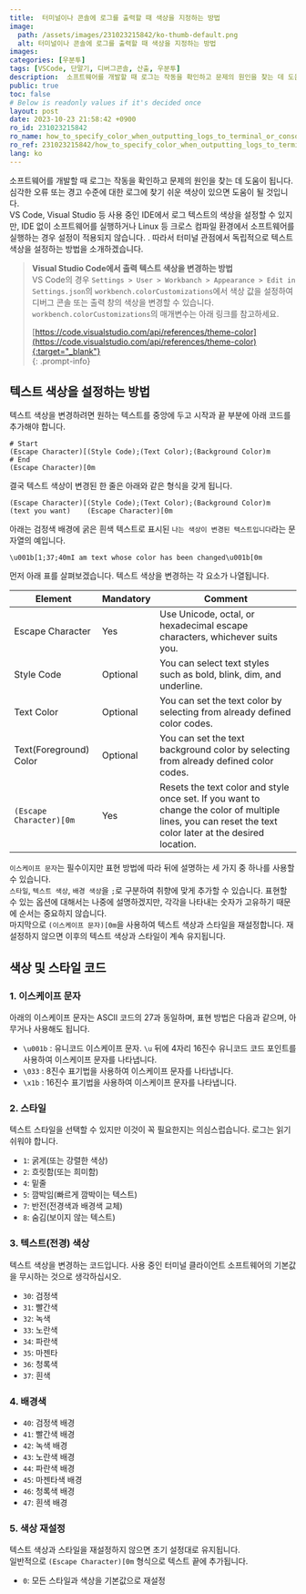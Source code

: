 ```yaml
---
title:  터미널이나 콘솔에 로그를 출력할 때 색상을 지정하는 방법
image:
  path: /assets/images/231023215842/ko-thumb-default.png
  alt: 터미널이나 콘솔에 로그를 출력할 때 색상을 지정하는 방법
images: 
categories: [우분투]
tags: [VSCode, 단말기, 디버그콘솔, 산출, 우분투]
description:  소프트웨어를 개발할 때 로그는 작동을 확인하고 문제의 원인을 찾는 데 도움이 됩니다. 심각한 오류 또는 경고 수준에 대한 로그에 찾기 쉬운 색상이 있으면 도움이 될 것입니다. VS Code, Visual Studio 등 사용 중인 IDE에서 로그 텍스트의 색상을 설정할 수 있지만, IDE 없이 소프트웨어를 실행하거나 Linux 등 크로스 컴파일 환경에서 소프트웨어를 실행하는 경우 설정이 적용되지 않습니다. . 따라서 터미널 관점에서 독립적으로 텍스트 색상을 설정하는 방법을 소개하겠습니다.
public: true
toc: false
# Below is readonly values if it's decided once
layout: post
date: 2023-10-23 21:58:42 +0900
ro_id: 231023215842
ro_name: how_to_specify_color_when_outputting_logs_to_terminal_or_console
ro_ref: 231023215842/how_to_specify_color_when_outputting_logs_to_terminal_or_console
lang: ko
---
```

소프트웨어를 개발할 때 로그는 작동을 확인하고 문제의 원인을 찾는 데 도움이 됩니다. 심각한 오류 또는 경고 수준에 대한 로그에 찾기 쉬운 색상이 있으면 도움이 될 것입니다.  
VS Code, Visual Studio 등 사용 중인 IDE에서 로그 텍스트의 색상을 설정할 수 있지만, IDE 없이 소프트웨어를 실행하거나 Linux 등 크로스 컴파일 환경에서 소프트웨어를 실행하는 경우 설정이 적용되지 않습니다. . 따라서 터미널 관점에서 독립적으로 텍스트 색상을 설정하는 방법을 소개하겠습니다.  
> **Visual Studio Code에서 출력 텍스트 색상을 변경하는 방법**  
> VS Code의 경우 `Settings > User > Workbanch > Appearance > Edit in Settings.json`의 `workbench.colorCustomizations`에서 색상 값을 설정하여 디버그 콘솔 또는 출력 창의 색상을 변경할 수 있습니다.  
> `workbench.colorCustomizations`의 매개변수는 아래 링크를 참고하세요.  
>   
> [https://code.visualstudio.com/api/references/theme-color](https://code.visualstudio.com/api/references/theme-color){:target="_blank"}    
{: .prompt-info}
## 텍스트 색상을 설정하는 방법
텍스트 색상을 변경하려면 원하는 텍스트를 중앙에 두고 시작과 끝 부분에 아래 코드를 추가해야 합니다.  

```shell
# Start 
(Escape Character)[(Style Code);(Text Color);(Background Color)m
# End
(Escape Character)[0m
```
결국 텍스트 색상이 변경된 한 줄은 아래와 같은 형식을 갖게 됩니다.  

```
(Escape Character)[(Style Code);(Text Color);(Background Color)m    (text you want)    (Escape Character)[0m
```
아래는 검정색 배경에 굵은 흰색 텍스트로 표시된 `나는 색상이 변경된 텍스트입니다`라는 문자열의 예입니다.  

```
\u001b[1;37;40mI am text whose color has been changed\u001b[0m
```
먼저 아래 표를 살펴보겠습니다. 텍스트 색상을 변경하는 각 요소가 나열됩니다.  

| Element                 | Mandatory | Comment                                                                                                                                                  |
| ----------------------- | --------- | -------------------------------------------------------------------------------------------------------------------------------------------------------- |
| Escape Character        | Yes       | Use Unicode, octal, or hexadecimal escape characters, whichever suits you.                                                                               |
| Style Code              | Optional  | You can select text styles such as bold, blink, dim, and underline.                                                                                      |
| Text Color              | Optional  | You can set the text color by selecting from already defined color codes.                                                                                |
| Text(Foreground) Color  | Optional  | You can set the text background color by selecting from already defined color codes.                                                                     |
| `(Escape Character)[0m` | Yes       | Resets the text color and style once set. If you want to change the color of multiple lines, you can reset the text color later at the desired location. |

`이스케이프 문자`는 필수이지만 표현 방법에 따라 뒤에 설명하는 세 가지 중 하나를 사용할 수 있습니다.  
`스타일`, `텍스트 색상`, `배경 색상`을 `;`로 구분하여 취향에 맞게 추가할 수 있습니다. 표현할 수 있는 옵션에 대해서는 나중에 설명하겠지만, 각각을 나타내는 숫자가 고유하기 때문에 순서는 중요하지 않습니다.  
마지막으로 `(이스케이프 문자)[0m`을 사용하여 텍스트 색상과 스타일을 재설정합니다. 재설정하지 않으면 이후의 텍스트 색상과 스타일이 계속 유지됩니다.  
## 색상 및 스타일 코드
### 1. 이스케이프 문자
아래의 이스케이프 문자는 ASCII 코드의 27과 동일하며, 표현 방법은 다음과 같으며, 아무거나 사용해도 됩니다.  
- `\u001b` : 유니코드 이스케이프 문자. `\u` 뒤에 4자리 16진수 유니코드 코드 포인트를 사용하여 이스케이프 문자를 나타냅니다.
- `\033` : 8진수 표기법을 사용하여 이스케이프 문자를 나타냅니다.
- `\x1b` : 16진수 표기법을 사용하여 이스케이프 문자를 나타냅니다.

### 2. 스타일
텍스트 스타일을 선택할 수 있지만 이것이 꼭 필요한지는 의심스럽습니다. 로그는 읽기 쉬워야 합니다.  
- `1`: 굵게(또는 강렬한 색상)
- `2`: 흐릿함(또는 희미함)
- `4`: 밑줄
- `5`: 깜박임(빠르게 깜박이는 텍스트)
- `7`: 반전(전경색과 배경색 교체)
- `8`: 숨김(보이지 않는 텍스트)

### 3. 텍스트(전경) 색상
텍스트 색상을 변경하는 코드입니다. 사용 중인 터미널 클라이언트 소프트웨어의 기본값을 무시하는 것으로 생각하십시오.  
- `30`: 검정색
- `31`: 빨간색
- `32`: 녹색
- `33`: 노란색
- `34`: 파란색
- `35`: 마젠타
- `36`: 청록색
- `37`: 흰색

### 4. 배경색
- `40`: 검정색 배경
- `41`: 빨간색 배경
- `42`: 녹색 배경
- `43`: 노란색 배경
- `44`: 파란색 배경
- `45`: 마젠타색 배경
- `46`: 청록색 배경
- `47`: 흰색 배경

### 5. 색상 재설정
텍스트 색상과 스타일을 재설정하지 않으면 초기 설정대로 유지됩니다.  
일반적으로 `(Escape Character)[0m` 형식으로 텍스트 끝에 추가됩니다.  
- `0`: 모든 스타일과 색상을 기본값으로 재설정
